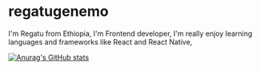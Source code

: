 # regatugenemo

I'm Regatu from Ethiopia, 
I'm Frontend developer, I'm really enjoy learning languages and frameworks like React and React Native,

[![Anurag's GitHub stats](https://github-readme-stats.vercel.app/api?username=regatugenemo)](https://github.com/anuraghazra/github-readme-stats)
